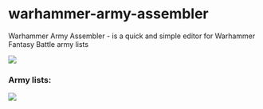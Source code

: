# warhammer-army-assembler

Warhammer Army Assembler - is a quick and simple editor for Warhammer Fantasy Battle army lists

![](http://mig1023.ru/images/waagh/main.png)

### Army lists:

![](http://mig1023.ru/images/waagh/armies.png)
